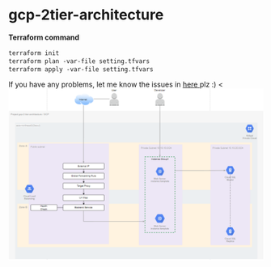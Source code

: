 # gcp-2tier-architecture

<p><b>Terraform command</b>   
<p><pre><code>terraform init
terraform plan -var-file setting.tfvars
terraform apply -var-file setting.tfvars
</code></pre>

<p> If you have any problems, let me know the issues in <a href="https://github.com/hayleyshim/gcp-demo/issues"> here </a> plz :) </b>
<
<img src="https://github.com/hayleyshim/gcp-demo/blob/main/demo_architecture.PNG?raw=true">
